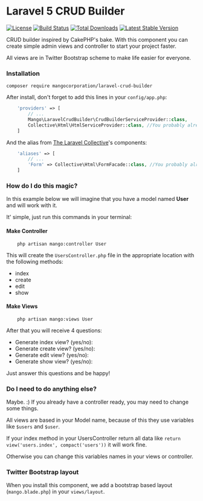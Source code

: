 # Laravel 5 CRUD Builder

[![License](https://img.shields.io/badge/license-MIT-brightgreen.svg?style=flat)](LICENSE)
[![Build Status](https://travis-ci.org/Mangocorporation/laravel-crud-builder.svg?branch=master)](https://travis-ci.org/Mangocorporation/laravel-crud-builder)
[![Total Downloads](https://img.shields.io/packagist/dt/mangocorporation/laravel-crud-builder.svg?style=flat)](https://packagist.org/packages/mangocorporation/laravel-crud-builder)
[![Latest Stable Version](https://img.shields.io/packagist/v/mangocorporation/laravel-crud-builder.svg?style=flat)](https://packagist.org/packages/mangocorporation/laravel-crud-builder)

CRUD builder inspired by CakePHP's bake. With this component you can create simple admin views and controller to start your project faster. 

All views are in Twitter Bootstrap scheme to make life easier for everyone. 

### Installation

```
composer require mangocorporation/laravel-crud-builder
```

After install, don't forget to add this lines in your `config/app.php`:

``` php
    'providers' => [
        // ...
        Mango\LaravelCrudBuilder\CrudBuilderServiceProvider::class,
        Collective\Html\HtmlServiceProvider::class, //You probably already have this installed to
    ]
```

And the alias from [The Laravel Collective](https://github.com/laravelcollective)'s components:
``` php
    'aliases' => [
        // ...
        'Form' => Collective\Html\FormFacade::class, //You probably already have this installed to
    ]
```

### How do I do this magic?
In this example below we will imagine that you have a model named **User** and will work with it.

It' simple, just run this commands in your terminal:

#### Make Controller
```
    php artisan mango:controller User
```

This will create the `UsersController.php` file in the appropriate location with the following methods:
* index
* create
* edit
* show


#### Make Views

```
    php artisan mango:views User
```

After that you will receive 4 questions:

* Generate index view? (yes/no):
* Generate create view? (yes/no):
* Generate edit view? (yes/no):
* Generate show view? (yes/no):

Just answer this questions and be happy!

### Do I need to do anything else?

Maybe. :) If you already have a controller ready, you may need to change some things.

All views are based in your Model name, because of this they use variables like `$users` and `$user`.

If your index method in your UsersController return all data like `return view('users.index', compact('users'))` it will work fine.

Otherwise you can change this variables names in your views or controller.

### Twitter Bootstrap layout
When you install this component, we add a bootstrap based layout (`mango.blade.php`) in your `views/layout`. 
